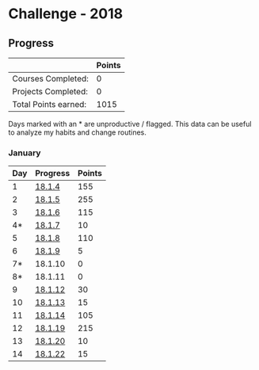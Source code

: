 # Challenge - 2018

## Progress

|  | Points |
|-                     |-    |
| Courses Completed:   | 0   |
| Projects Completed:  | 0   |
| Total Points earned: | 1015 |

Days marked with an * are unproductive / flagged. 
This data can be useful to analyze my habits and change routines.

### January

| Day | Progress | Points |
|---------|-------|--|
| 1 | [18.1.4](./log/2018/jan/18.1.4.md) | 155 |
| 2 | [18.1.5](./log/2018/jan/18.1.5.md) | 255 |
| 3 | [18.1.6](./log/2018/jan/18.1.6.md) | 115 |
| 4* | [18.1.7](./log/2018/jan/18.1.7.md) | 10 |
| 5 | [18.1.8](./log/2018/jan/18.1.8.md) | 110 |
| 6 | [18.1.9](./log/2018/jan/18.1.9.md) | 5 |
| 7* | 18.1.10 | 0 |
| 8* | 18.1.11 | 0 |
| 9 | [18.1.12](./log/2018/jan/18.1.12.md) | 30 |
| 10 | [18.1.13](./log/2018/jan/18.1.13.md) | 15 |
| 11 | [18.1.14](./log/2018/jan/18.1.14.md) | 105 |
| 12 | [18.1.19](./log/2018/jan/18.1.19.md) | 215 |
| 13 | [18.1.20](./log/2018/jan/18.1.20.md) | 10 |
| 14 | [18.1.22](./log/2018/jan/18.1.22.md) | 15 |
